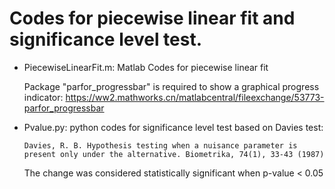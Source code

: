 # Codes for piecewise linear fit and significance level test.

- PiecewiseLinearFit.m: Matlab Codes for piecewise linear fit
  
  Package "parfor_progressbar" is required to show a graphical progress indicator:   https://ww2.mathworks.cn/matlabcentral/fileexchange/53773-parfor_progressbar

 
- Pvalue.py: python codes for significance level test based on Davies test:
  <pre><code>Davies, R. B. Hypothesis testing when a nuisance parameter is present only under the alternative. Biometrika, 74(1), 33-43 (1987)</code></pre>
  The change was considered statistically significant when p-value < 0.05
  

